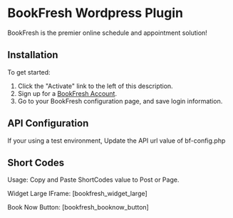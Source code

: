 BookFresh Wordpress Plugin
==========================
BookFresh is the premier online schedule and appointment solution!

Installation
------------
To get started:
1) Click the "Activate" link to the left of this description.
2) Sign up for a [BookFresh Account](http://www.bookfresh.com/pricing/, "SignUp"). 
3) Go to your BookFresh configuration page, and save login information.

API Configuration
-----------------
If your using a test environment, Update the API url value of bf-config.php

Short Codes
-----------
Usage: Copy and Paste ShortCodes value to Post or Page.

Widget Large IFrame:
[bookfresh_widget_large] 

Book Now Button:
[bookfresh_booknow_button]
